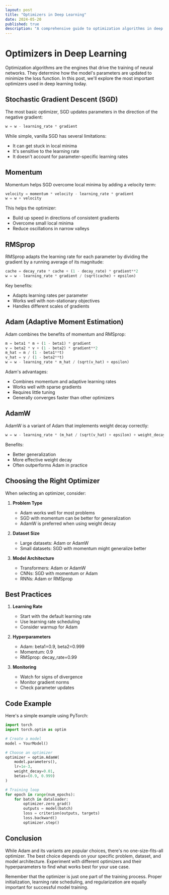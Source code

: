 ```yaml
---
layout: post
title: "Optimizers in Deep Learning"
date: 2024-05-20
published: true
description: "A comprehensive guide to optimization algorithms in deep learning, from SGD to Adam and beyond."
---
```


# Optimizers in Deep Learning

Optimization algorithms are the engines that drive the training of neural networks. They determine how the model's parameters are updated to minimize the loss function. In this post, we'll explore the most important optimizers used in deep learning today.

## Stochastic Gradient Descent (SGD)

The most basic optimizer, SGD updates parameters in the direction of the negative gradient:

```python
w = w - learning_rate * gradient
```

While simple, vanilla SGD has several limitations:
- It can get stuck in local minima
- It's sensitive to the learning rate
- It doesn't account for parameter-specific learning rates

## Momentum

Momentum helps SGD overcome local minima by adding a velocity term:

```python
velocity = momentum * velocity - learning_rate * gradient
w = w + velocity
```

This helps the optimizer:
- Build up speed in directions of consistent gradients
- Overcome small local minima
- Reduce oscillations in narrow valleys

## RMSprop

RMSprop adapts the learning rate for each parameter by dividing the gradient by a running average of its magnitude:

```python
cache = decay_rate * cache + (1 - decay_rate) * gradient**2
w = w - learning_rate * gradient / (sqrt(cache) + epsilon)
```

Key benefits:
- Adapts learning rates per parameter
- Works well with non-stationary objectives
- Handles different scales of gradients

## Adam (Adaptive Moment Estimation)

Adam combines the benefits of momentum and RMSprop:

```python
m = beta1 * m + (1 - beta1) * gradient
v = beta2 * v + (1 - beta2) * gradient**2
m_hat = m / (1 - beta1**t)
v_hat = v / (1 - beta2**t)
w = w - learning_rate * m_hat / (sqrt(v_hat) + epsilon)
```

Adam's advantages:
- Combines momentum and adaptive learning rates
- Works well with sparse gradients
- Requires little tuning
- Generally converges faster than other optimizers

## AdamW

AdamW is a variant of Adam that implements weight decay correctly:

```python
w = w - learning_rate * (m_hat / (sqrt(v_hat) + epsilon) + weight_decay * w)
```

Benefits:
- Better generalization
- More effective weight decay
- Often outperforms Adam in practice

## Choosing the Right Optimizer

When selecting an optimizer, consider:

1. **Problem Type**
   - Adam works well for most problems
   - SGD with momentum can be better for generalization
   - AdamW is preferred when using weight decay

2. **Dataset Size**
   - Large datasets: Adam or AdamW
   - Small datasets: SGD with momentum might generalize better

3. **Model Architecture**
   - Transformers: Adam or AdamW
   - CNNs: SGD with momentum or Adam
   - RNNs: Adam or RMSprop

## Best Practices

1. **Learning Rate**
   - Start with the default learning rate
   - Use learning rate scheduling
   - Consider warmup for Adam

2. **Hyperparameters**
   - Adam: beta1=0.9, beta2=0.999
   - Momentum: 0.9
   - RMSprop: decay_rate=0.99

3. **Monitoring**
   - Watch for signs of divergence
   - Monitor gradient norms
   - Check parameter updates

## Code Example

Here's a simple example using PyTorch:

```python
import torch
import torch.optim as optim

# Create a model
model = YourModel()

# Choose an optimizer
optimizer = optim.AdamW(
    model.parameters(),
    lr=1e-3,
    weight_decay=0.01,
    betas=(0.9, 0.999)
)

# Training loop
for epoch in range(num_epochs):
    for batch in dataloader:
        optimizer.zero_grad()
        outputs = model(batch)
        loss = criterion(outputs, targets)
        loss.backward()
        optimizer.step()
```

## Conclusion

While Adam and its variants are popular choices, there's no one-size-fits-all optimizer. The best choice depends on your specific problem, dataset, and model architecture. Experiment with different optimizers and their hyperparameters to find what works best for your use case.

Remember that the optimizer is just one part of the training process. Proper initialization, learning rate scheduling, and regularization are equally important for successful model training. 